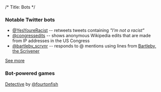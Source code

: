 /*
Title: Bots
*/

### Notable Twitter bots

- [@YesYoureRacist](twitterbots/YesYoureRacist) -- retweets tweets containing _"I'm not a racist"_
- [@congressedits](twitterbots/congressedits) -- shows anonymous Wikipedia edits that are made from IP addresses in the US Congress
- [@bartleby_scrvnr](twitterbots/bartleby_scrvnr) -- responds to @ mentions using lines from [Bartleby, the Scrivener](https://en.wikipedia.org/wiki/Bartleby,_the_Scrivener)

[See more](/tag/twitterbot)

### Bot-powered games
[Detective](http://fourtonfish.com/detective/) by [@fourtonfish](https://twitter.com/fourtonfish)


